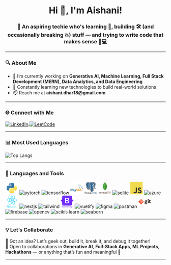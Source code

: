 <h1 align="center">Hi 👋, I'm Aishani!</h1>
<h3 align="center">🚀 An aspiring techie who's learning 🧠, building 🛠️ (and occasionally breaking 💥) stuff — and trying to write code that makes sense 🤞💻</h3>

<hr>

<h3>🔍 About Me</h3>

<ul>
  <li>🔭 I’m currently working on <strong>Generative AI, Machine Learning, Full Stack Development (MERN), Data Analytics, and Data Engineering</strong></li>
  <li>🌱 Constantly learning new technologies to build real-world solutions</li>
  <li>📫 Reach me at <strong>aishani.dhar18@gmail.com</strong></li>
</ul>

<hr>

<h3>🌐 Connect with Me</h3>

<p align="left">
  <a href="https://www.linkedin.com/in/aishani-dhar-a18603d/" target="_blank">
    <img align="center" src="https://raw.githubusercontent.com/rahuldkjain/github-profile-readme-generator/master/src/images/icons/Social/linked-in-alt.svg" alt="LinkedIn" height="30" width="40" />
  </a>
  <a href="https://leetcode.com/u/swiftie_coder18/" target="_blank">
    <img align="center" src="https://raw.githubusercontent.com/rahuldkjain/github-profile-readme-generator/master/src/images/icons/Social/leet-code.svg" alt="LeetCode" height="30" width="40" />
  </a>
</p>

<hr>

<h3>📊 Most Used Languages</h3>

<p align="left">
  <img src="https://github-readme-stats.vercel.app/api/top-langs/?username=aishanidhar&layout=compact&theme=tokyonight" alt="Top Langs" />
</p>

<hr>

<h3>🧰 Languages and Tools</h3>

<p align="left">
  <img src="https://raw.githubusercontent.com/devicons/devicon/master/icons/python/python-original.svg" alt="python" width="40" height="40"/>
  <img src="https://www.vectorlogo.zone/logos/pytorch/pytorch-icon.svg" alt="pytorch" width="40" height="40"/>
  <img src="https://www.vectorlogo.zone/logos/tensorflow/tensorflow-icon.svg" alt="tensorflow" width="40" height="40"/>
  <img src="https://raw.githubusercontent.com/devicons/devicon/master/icons/mysql/mysql-original-wordmark.svg" alt="mysql" width="40" height="40"/>
  <img src="https://raw.githubusercontent.com/devicons/devicon/master/icons/postgresql/postgresql-original-wordmark.svg" alt="postgresql" width="40" height="40"/>
  <img src="https://raw.githubusercontent.com/devicons/devicon/master/icons/mongodb/mongodb-original-wordmark.svg" alt="mongodb" width="40" height="40"/>
  <img src="https://www.vectorlogo.zone/logos/sqlite/sqlite-icon.svg" alt="sqlite" width="40" height="40"/>
  <img src="https://raw.githubusercontent.com/devicons/devicon/master/icons/javascript/javascript-original.svg" alt="javascript" width="40" height="40"/>
  <img src="https://www.vectorlogo.zone/logos/azure/microsoft_azure-icon.svg" alt="azure" width="40" height="40"/>

  <img src="https://raw.githubusercontent.com/devicons/devicon/master/icons/react/react-original-wordmark.svg" alt="react" width="40" height="40"/>
  <img src="https://cdn.worldvectorlogo.com/logos/nextjs-2.svg" alt="nextjs" width="40" height="40"/>
  <img src="https://www.vectorlogo.zone/logos/tailwindcss/tailwindcss-icon.svg" alt="tailwind" width="40" height="40"/>
  <img src="https://raw.githubusercontent.com/devicons/devicon/master/icons/bootstrap/bootstrap-plain-wordmark.svg" alt="bootstrap" width="40" height="40"/>
  <img src="https://bestofjs.org/logos/vuetify.svg" alt="vuetify" width="40" height="40"/>
  <img src="https://www.vectorlogo.zone/logos/figma/figma-icon.svg" alt="figma" width="40" height="40"/>

  <img src="https://www.vectorlogo.zone/logos/getpostman/getpostman-icon.svg" alt="postman" width="40" height="40"/>
  <img src="https://raw.githubusercontent.com/devicons/devicon/master/icons/git/git-original-wordmark.svg" alt="git" width="40" height="40"/>
  <img src="https://www.vectorlogo.zone/logos/firebase/firebase-icon.svg" alt="firebase" width="40" height="40"/>
  <img src="https://www.vectorlogo.zone/logos/opencv/opencv-icon.svg" alt="opencv" width="40" height="40"/>
  <img src="https://upload.wikimedia.org/wikipedia/commons/0/05/Scikit_learn_logo_small.svg" alt="scikit-learn" width="40" height="40"/>
  <img src="https://seaborn.pydata.org/_images/logo-mark-lightbg.svg" alt="seaborn" width="40" height="40"/>
</p>

<hr>

<h3>💡 Let’s Collaborate</h3>

<p align="left">
  💬 Got an idea? Let’s geek out, build it, break it, and debug it together! <br/>
  🤝 Open to collaborations in <strong>Generative AI</strong>, <strong>Full-Stack Apps</strong>, <strong>ML Projects</strong>, <strong>Hackathons</strong> — or anything that’s fun and meaningful 🚀
</p>

<hr>
